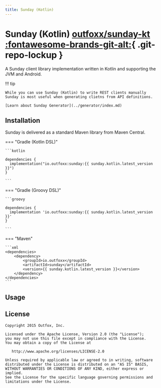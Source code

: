 ```yaml
---
title: Sunday (Kotlin)
---
```


# Sunday (Kotlin) [outfoxx/sunday-kt :fontawesome-brands-git-alt:](https://github.com/outfoxx/sunday-kt){ .git-repo-lockup }

A Sunday client library implementation written in Kotlin and supporting the JVM and Android.

!!! tip

    While you can use Sunday (Kotlin) to write REST clients manually Sunday is most useful when generating clietns from API definitions.

    [Learn about Sunday Generator](../generator/index.md)

## Installation

Sunday is delivered as a standard Maven library from Maven Central.

=== "Gradle (Kotlin DSL)"

    ```kotlin

    dependencies {
      implementation("io.outfoxx:sunday:{{ sunday.kotlin.latest_version }}")
    }

    ```

=== "Gradle (Groovy DSL)"

    ```groovy

    dependencies {
      implementation 'io.outfoxx:sunday:{{ sunday.kotlin.latest_version }}'
    }

    ```

=== "Maven"

    ```xml
    <dependencies>
        <dependency>
            <groupId>io.outfoxx</groupId>
            <artifactId>sunday</artifactId>
            <version>{{ sunday.kotlin.latest_version }}</version>
        </dependency>
    </dependencies>
    ```

## Usage

## License

    Copyright 2015 Outfox, Inc.

    Licensed under the Apache License, Version 2.0 (the "License");
    you may not use this file except in compliance with the License.
    You may obtain a copy of the License at

       http://www.apache.org/licenses/LICENSE-2.0

    Unless required by applicable law or agreed to in writing, software
    distributed under the License is distributed on an "AS IS" BASIS,
    WITHOUT WARRANTIES OR CONDITIONS OF ANY KIND, either express or implied.
    See the License for the specific language governing permissions and
    limitations under the License.
